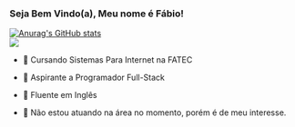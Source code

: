 ### Seja Bem Vindo(a), Meu nome é Fábio!

[![Anurag's GitHub stats](https://github-readme-stats.vercel.app/api?username=guto-dev&show_icons=true&theme=dark)](https://github.com/guto-dev/github-readme-stats)
<br>
 <a href="https://www.linkedin.com/in/fábio-augusto-aa7706272/"><img src="https://img.shields.io/badge/LinkedIn-0077B5?style=for-the-badge&logo=linkedin&logoColor=white"></a>

  
- 💬 Cursando Sistemas Para Internet na FATEC
- 💬 Aspirante a Programador Full-Stack
- 💬 Fluente em Inglês

- 💬 Não estou atuando na área no momento, porém é de meu interesse.


